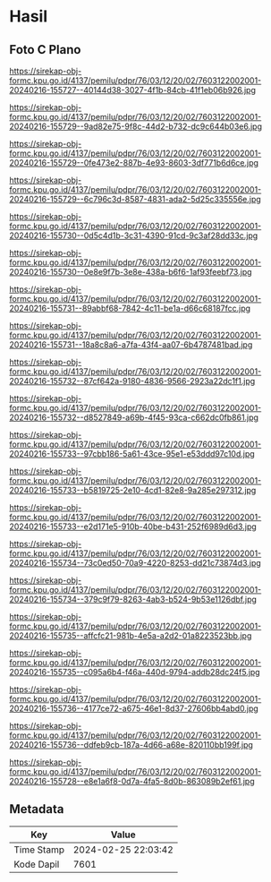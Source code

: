 # Hasil

## Foto C Plano

https://sirekap-obj-formc.kpu.go.id/4137/pemilu/pdpr/76/03/12/20/02/7603122002001-20240216-155727--40144d38-3027-4f1b-84cb-41f1eb06b926.jpg

https://sirekap-obj-formc.kpu.go.id/4137/pemilu/pdpr/76/03/12/20/02/7603122002001-20240216-155729--9ad82e75-9f8c-44d2-b732-dc9c644b03e6.jpg

https://sirekap-obj-formc.kpu.go.id/4137/pemilu/pdpr/76/03/12/20/02/7603122002001-20240216-155729--0fe473e2-887b-4e93-8603-3df771b6d6ce.jpg

https://sirekap-obj-formc.kpu.go.id/4137/pemilu/pdpr/76/03/12/20/02/7603122002001-20240216-155729--6c796c3d-8587-4831-ada2-5d25c335556e.jpg

https://sirekap-obj-formc.kpu.go.id/4137/pemilu/pdpr/76/03/12/20/02/7603122002001-20240216-155730--0d5c4d1b-3c31-4390-91cd-9c3af28dd33c.jpg

https://sirekap-obj-formc.kpu.go.id/4137/pemilu/pdpr/76/03/12/20/02/7603122002001-20240216-155730--0e8e9f7b-3e8e-438a-b6f6-1af93feebf73.jpg

https://sirekap-obj-formc.kpu.go.id/4137/pemilu/pdpr/76/03/12/20/02/7603122002001-20240216-155731--89abbf68-7842-4c11-be1a-d66c68187fcc.jpg

https://sirekap-obj-formc.kpu.go.id/4137/pemilu/pdpr/76/03/12/20/02/7603122002001-20240216-155731--18a8c8a6-a7fa-43f4-aa07-6b4787481bad.jpg

https://sirekap-obj-formc.kpu.go.id/4137/pemilu/pdpr/76/03/12/20/02/7603122002001-20240216-155732--87cf642a-9180-4836-9566-2923a22dc1f1.jpg

https://sirekap-obj-formc.kpu.go.id/4137/pemilu/pdpr/76/03/12/20/02/7603122002001-20240216-155732--d8527849-a69b-4f45-93ca-c662dc0fb861.jpg

https://sirekap-obj-formc.kpu.go.id/4137/pemilu/pdpr/76/03/12/20/02/7603122002001-20240216-155733--97cbb186-5a61-43ce-95e1-e53ddd97c10d.jpg

https://sirekap-obj-formc.kpu.go.id/4137/pemilu/pdpr/76/03/12/20/02/7603122002001-20240216-155733--b5819725-2e10-4cd1-82e8-9a285e297312.jpg

https://sirekap-obj-formc.kpu.go.id/4137/pemilu/pdpr/76/03/12/20/02/7603122002001-20240216-155733--e2d171e5-910b-40be-b431-252f6989d6d3.jpg

https://sirekap-obj-formc.kpu.go.id/4137/pemilu/pdpr/76/03/12/20/02/7603122002001-20240216-155734--73c0ed50-70a9-4220-8253-dd21c73874d3.jpg

https://sirekap-obj-formc.kpu.go.id/4137/pemilu/pdpr/76/03/12/20/02/7603122002001-20240216-155734--379c9f79-8263-4ab3-b524-9b53e1126dbf.jpg

https://sirekap-obj-formc.kpu.go.id/4137/pemilu/pdpr/76/03/12/20/02/7603122002001-20240216-155735--affcfc21-981b-4e5a-a2d2-01a8223523bb.jpg

https://sirekap-obj-formc.kpu.go.id/4137/pemilu/pdpr/76/03/12/20/02/7603122002001-20240216-155735--c095a6b4-f46a-440d-9794-addb28dc24f5.jpg

https://sirekap-obj-formc.kpu.go.id/4137/pemilu/pdpr/76/03/12/20/02/7603122002001-20240216-155736--4177ce72-a675-46e1-8d37-27606bb4abd0.jpg

https://sirekap-obj-formc.kpu.go.id/4137/pemilu/pdpr/76/03/12/20/02/7603122002001-20240216-155736--ddfeb9cb-187a-4d66-a68e-820110bb199f.jpg

https://sirekap-obj-formc.kpu.go.id/4137/pemilu/pdpr/76/03/12/20/02/7603122002001-20240216-155728--e8e1a6f8-0d7a-4fa5-8d0b-863089b2ef61.jpg


## Metadata

| Key        | Value               |
| ---------- | ------------------- |
| Time Stamp | 2024-02-25 22:03:42 |
| Kode Dapil | 7601                |



